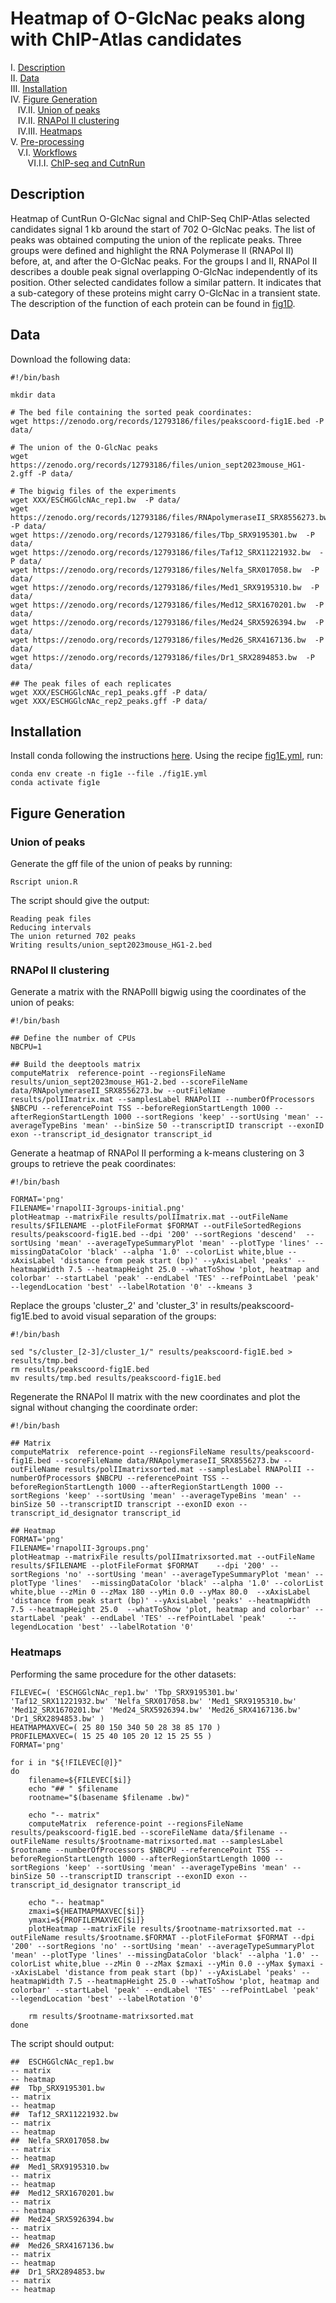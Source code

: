 # Heatmap of O-GlcNac peaks along with ChIP-Atlas candidates

I. [Description](#description)  
II. [Data](#data)  
III. [Installation](#installation)  
IV. [Figure Generation](#figure-generation)  
&nbsp;&nbsp; IV.II. [Union of peaks](#union-of-peaks)  
&nbsp;&nbsp; IV.II. [RNAPol II clustering](#rnapol-ii-clustering)  
&nbsp;&nbsp; IV.III. [Heatmaps](#heatmaps)  
V. [Pre-processing](#pre-processing)  
&nbsp;&nbsp; V.I. [Workflows](#workflows)  
&nbsp;&nbsp;&nbsp;&nbsp;&nbsp;&nbsp; VI.I.I. [ChIP-seq and CutnRun](#cutnrun)  


## Description

Heatmap of CuntRun O-GlcNac signal and ChIP-Seq ChIP-Atlas selected candidates signal 1 kb around the start of 702 O-GlcNac peaks. The list of peaks was obtained computing the union of the replicate peaks. Three groups were defined and highlight the RNA Polymerase II (RNAPol II) before, at, and after the O-GlcNac peaks. For the groups I and II, RNAPol II describes a double peak signal overlapping O-GlcNac independently of its position. Other selected candidates follow a similar pattern. It indicates that a sub-category of these proteins might carry O-GlcNac in a transient state. The description of the function of each protein can be found in [fig1D](../D/README.md).

## Data

Download the following data:

```
#!/bin/bash

mkdir data

# The bed file containing the sorted peak coordinates:
wget https://zenodo.org/records/12793186/files/peakscoord-fig1E.bed -P data/

# The union of the O-GlcNac peaks
wget https://zenodo.org/records/12793186/files/union_sept2023mouse_HG1-2.gff -P data/

# The bigwig files of the experiments
wget XXX/ESCHGGlcNAc_rep1.bw  -P data/
wget https://zenodo.org/records/12793186/files/RNApolymeraseII_SRX8556273.bw  -P data/
wget https://zenodo.org/records/12793186/files/Tbp_SRX9195301.bw  -P data/
wget https://zenodo.org/records/12793186/files/Taf12_SRX11221932.bw  -P data/
wget https://zenodo.org/records/12793186/files/Nelfa_SRX017058.bw  -P data/
wget https://zenodo.org/records/12793186/files/Med1_SRX9195310.bw  -P data/
wget https://zenodo.org/records/12793186/files/Med12_SRX1670201.bw  -P data/
wget https://zenodo.org/records/12793186/files/Med24_SRX5926394.bw  -P data/
wget https://zenodo.org/records/12793186/files/Med26_SRX4167136.bw  -P data/
wget https://zenodo.org/records/12793186/files/Dr1_SRX2894853.bw  -P data/

## The peak files of each replicates
wget XXX/ESCHGGlcNAc_rep1_peaks.gff -P data/
wget XXX/ESCHGGlcNAc_rep2_peaks.gff -P data/
```

## Installation

Install conda following the instructions [here](https://conda.io/projects/conda/en/latest/user-guide/install/index.html). Using the recipe [fig1E.yml](fig1E.yml), run:

```
conda env create -n fig1e --file ./fig1E.yml
conda activate fig1e
```

## Figure Generation

### Union of peaks

Generate the gff file of the union of peaks by running:

```
Rscript union.R
```

The script should give the output:

```
Reading peak files
Reducing intervals
The union returned 702 peaks
Writing results/union_sept2023mouse_HG1-2.bed
```

### RNAPol II clustering

Generate a matrix with the RNAPolII bigwig using the coordinates of the union of peaks:

```
#!/bin/bash

## Define the number of CPUs
NBCPU=1

## Build the deeptools matrix
computeMatrix  reference-point --regionsFileName results/union_sept2023mouse_HG1-2.bed --scoreFileName data/RNApolymeraseII_SRX8556273.bw --outFileName results/polIImatrix.mat --samplesLabel RNAPolII --numberOfProcessors $NBCPU --referencePoint TSS --beforeRegionStartLength 1000 --afterRegionStartLength 1000 --sortRegions 'keep' --sortUsing 'mean' --averageTypeBins 'mean' --binSize 50 --transcriptID transcript --exonID exon --transcript_id_designator transcript_id
```

Generate a heatmap of RNAPol II performing a k-means clustering on 3 groups to retrieve the peak coordinates:

```
#!/bin/bash

FORMAT='png'
FILENAME='rnapolII-3groups-initial.png'
plotHeatmap --matrixFile results/polIImatrix.mat --outFileName results/$FILENAME --plotFileFormat $FORMAT --outFileSortedRegions results/peakscoord-fig1E.bed --dpi '200' --sortRegions 'descend'  --sortUsing 'mean' --averageTypeSummaryPlot 'mean' --plotType 'lines' --missingDataColor 'black' --alpha '1.0' --colorList white,blue --xAxisLabel 'distance from peak start (bp)' --yAxisLabel 'peaks' --heatmapWidth 7.5 --heatmapHeight 25.0 --whatToShow 'plot, heatmap and colorbar' --startLabel 'peak' --endLabel 'TES' --refPointLabel 'peak' --legendLocation 'best' --labelRotation '0' --kmeans 3
```

Replace the groups 'cluster_2' and 'cluster_3' in results/peakscoord-fig1E.bed to avoid visual separation of the groups:

```
#!/bin/bash

sed "s/cluster_[2-3]/cluster_1/" results/peakscoord-fig1E.bed > results/tmp.bed
rm results/peakscoord-fig1E.bed
mv results/tmp.bed results/peakscoord-fig1E.bed
```

Regenerate the RNAPol II matrix with the new coordinates and plot the signal without changing the coordinate order:

```
#!/bin/bash

## Matrix
computeMatrix  reference-point --regionsFileName results/peakscoord-fig1E.bed --scoreFileName data/RNApolymeraseII_SRX8556273.bw --outFileName results/polIImatrixsorted.mat --samplesLabel RNAPolII --numberOfProcessors $NBCPU --referencePoint TSS --beforeRegionStartLength 1000 --afterRegionStartLength 1000 --sortRegions 'keep' --sortUsing 'mean' --averageTypeBins 'mean' --binSize 50 --transcriptID transcript --exonID exon --transcript_id_designator transcript_id

## Heatmap
FORMAT='png'
FILENAME='rnapolII-3groups.png'
plotHeatmap --matrixFile results/polIImatrixsorted.mat --outFileName results/$FILENAME --plotFileFormat $FORMAT    --dpi '200' --sortRegions 'no' --sortUsing 'mean' --averageTypeSummaryPlot 'mean' --plotType 'lines'  --missingDataColor 'black' --alpha '1.0' --colorList white,blue --zMin 0 --zMax 180 --yMin 0.0 --yMax 80.0  --xAxisLabel 'distance from peak start (bp)' --yAxisLabel 'peaks' --heatmapWidth 7.5 --heatmapHeight 25.0  --whatToShow 'plot, heatmap and colorbar' --startLabel 'peak' --endLabel 'TES' --refPointLabel 'peak'     --legendLocation 'best' --labelRotation '0'
```

### Heatmaps


Performing the same procedure for the other datasets:

```
FILEVEC=( 'ESCHGGlcNAc_rep1.bw' 'Tbp_SRX9195301.bw' 'Taf12_SRX11221932.bw' 'Nelfa_SRX017058.bw' 'Med1_SRX9195310.bw' 'Med12_SRX1670201.bw' 'Med24_SRX5926394.bw' 'Med26_SRX4167136.bw' 'Dr1_SRX2894853.bw' )
HEATMAPMAXVEC=( 25 80 150 340 50 28 38 85 170 )
PROFILEMAXVEC=( 15 25 40 105 20 12 15 25 55 )
FORMAT='png'

for i in "${!FILEVEC[@]}"
do
    filename=${FILEVEC[$i]}
    echo "## " $filename
    rootname="$(basename $filename .bw)"
    
    echo "-- matrix"
    computeMatrix  reference-point --regionsFileName results/peakscoord-fig1E.bed --scoreFileName data/$filename --outFileName results/$rootname-matrixsorted.mat --samplesLabel $rootname --numberOfProcessors $NBCPU --referencePoint TSS --beforeRegionStartLength 1000 --afterRegionStartLength 1000 --sortRegions 'keep' --sortUsing 'mean' --averageTypeBins 'mean' --binSize 50 --transcriptID transcript --exonID exon --transcript_id_designator transcript_id

    echo "-- heatmap"
    zmaxi=${HEATMAPMAXVEC[$i]}
    ymaxi=${PROFILEMAXVEC[$i]}
    plotHeatmap --matrixFile results/$rootname-matrixsorted.mat --outFileName results/$rootname.$FORMAT --plotFileFormat $FORMAT --dpi '200' --sortRegions 'no' --sortUsing 'mean' --averageTypeSummaryPlot 'mean' --plotType 'lines' --missingDataColor 'black' --alpha '1.0' --colorList white,blue --zMin 0 --zMax $zmaxi --yMin 0.0 --yMax $ymaxi --xAxisLabel 'distance from peak start (bp)' --yAxisLabel 'peaks' --heatmapWidth 7.5 --heatmapHeight 25.0 --whatToShow 'plot, heatmap and colorbar' --startLabel 'peak' --endLabel 'TES' --refPointLabel 'peak' --legendLocation 'best' --labelRotation '0'

    rm results/$rootname-matrixsorted.mat
done
```

The script should output:

```
##  ESCHGGlcNAc_rep1.bw
-- matrix
-- heatmap
##  Tbp_SRX9195301.bw
-- matrix
-- heatmap
##  Taf12_SRX11221932.bw
-- matrix
-- heatmap
##  Nelfa_SRX017058.bw
-- matrix
-- heatmap
##  Med1_SRX9195310.bw
-- matrix
-- heatmap
##  Med12_SRX1670201.bw
-- matrix
-- heatmap
##  Med24_SRX5926394.bw
-- matrix
-- heatmap
##  Med26_SRX4167136.bw
-- matrix
-- heatmap
##  Dr1_SRX2894853.bw
-- matrix
-- heatmap
```
